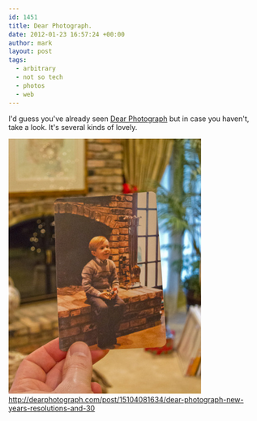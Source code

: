 ```yaml
---
id: 1451
title: Dear Photograph.
date: 2012-01-23 16:57:24 +00:00
author: mark
layout: post
tags:
  - arbitrary
  - not so tech
  - photos
  - web
---
```

I'd guess you've already seen [Dear Photograph](http://dearphotograph.com/) but in case you haven't, take a look. It's several kinds of lovely.

![Dear Photograph](/images/fromwp/2012/01/dearphotographsample.jpg) 
http://dearphotograph.com/post/15104081634/dear-photograph-new-years-resolutions-and-30
